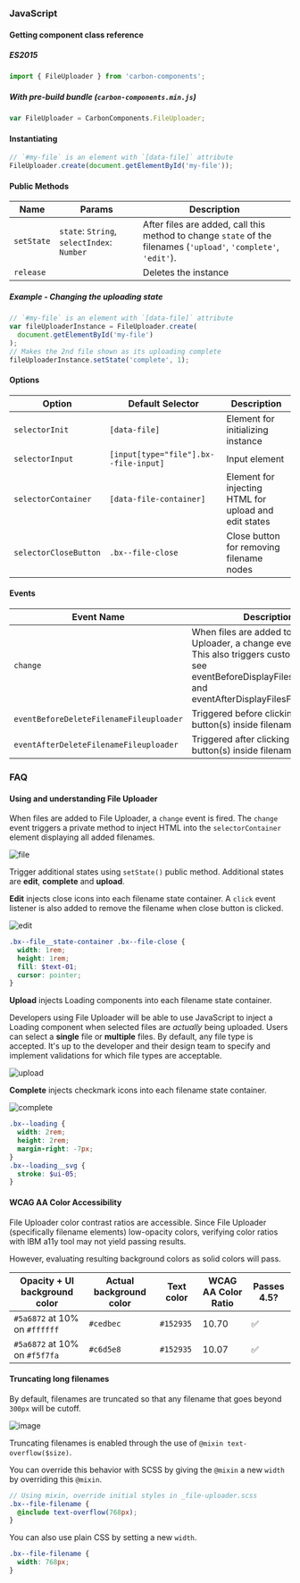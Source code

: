### JavaScript

#### Getting component class reference

##### ES2015

```javascript
import { FileUploader } from 'carbon-components';
```

##### With pre-build bundle (`carbon-components.min.js`)

```javascript
var FileUploader = CarbonComponents.FileUploader;
```

#### Instantiating

```javascript
// `#my-file` is an element with `[data-file]` attribute
FileUploader.create(document.getElementById('my-file'));
```

#### Public Methods

| Name       | Params                                     | Description                                                                                                      |
| ---------- | ------------------------------------------ | ---------------------------------------------------------------------------------------------------------------- |
| `setState` | `state`: `String`, `selectIndex`: `Number` | After files are added, call this method to change `state` of the filenames (`'upload'`, `'complete'`, `'edit'`). |
| `release`  |                                            | Deletes the instance                                                                                             |

##### Example - Changing the uploading state

```javascript
// `#my-file` is an element with `[data-file]` attribute
var fileUploaderInstance = FileUploader.create(
  document.getElementById('my-file')
);
// Makes the 2nd file shown as its uploading complete
fileUploaderInstance.setState('complete', 1);
```

#### Options

| Option                | Default Selector                      | Description                                           |
| --------------------- | ------------------------------------- | ----------------------------------------------------- |
| `selectorInit`        | `[data-file]`                         | Element for initializing instance                     |
| `selectorInput`       | `[input[type="file"].bx--file-input]` | Input element                                         |
| `selectorContainer`   | `[data-file-container]`               | Element for injecting HTML for upload and edit states |
| `selectorCloseButton` | `.bx--file-close`                     | Close button for removing filename nodes              |

#### Events

| Event Name                              | Description                                                                                                                                                                       |
| --------------------------------------- | --------------------------------------------------------------------------------------------------------------------------------------------------------------------------------- |
| `change`                                | When files are added to File Uploader, a change event is fired. This also triggers custom events; see eventBeforeDisplayFilesFileuploader and eventAfterDisplayFilesFileuploader` |
| `eventBeforeDeleteFilenameFileuploader` | Triggered before clicking on close button(s) inside filename node(s).                                                                                                             |
| `eventAfterDeleteFilenameFileuploader`  | Triggered after clicking on close button(s) inside filename node(s).                                                                                                              |

### FAQ

#### Using and understanding File Uploader

When files are added to File Uploader, a `change` event is fired. The `change`
event triggers a private method to inject HTML into the `selectorContainer`
element displaying all added filenames.

![file](https://cloud.githubusercontent.com/assets/4185382/24562175/7fcb4502-160f-11e7-8d9c-5ef4bdd67194.gif)

Trigger additional states using `setState()` public method. Additional states
are **edit**, **complete** and **upload**.

**Edit** injects close icons into each filename state container. A `click` event
listener is also added to remove the filename when close button is clicked.

![edit](https://cloud.githubusercontent.com/assets/4185382/24562305/f3660b28-160f-11e7-9c67-c47829597931.gif)

```scss
.bx--file__state-container .bx--file-close {
  width: 1rem;
  height: 1rem;
  fill: $text-01;
  cursor: pointer;
}
```

**Upload** injects Loading components into each filename state container.

Developers using File Uploader will be able to use JavaScript to inject a
Loading component when selected files are _actually_ being uploaded. Users can
select a **single** file or **multiple** files. By default, any file type is
accepted. It's up to the developer and their design team to specify and
implement validations for which file types are acceptable.

![upload](https://cloud.githubusercontent.com/assets/4185382/24562332/114feabe-1610-11e7-9aba-3ca74ef9e8cc.gif)

**Complete** injects checkmark icons into each filename state container.

![complete](https://cloud.githubusercontent.com/assets/4185382/24562373/2f901fbc-1610-11e7-97f4-153f16bcbcfc.pngtrun)

```scss
.bx--loading {
  width: 2rem;
  height: 2rem;
  margin-right: -7px;
}
.bx--loading__svg {
  stroke: $ui-05;
}
```

#### WCAG AA Color Accessibility

File Uploader color contrast ratios are accessible. Since File Uploader
(specifically filename elements) low-opacity colors, verifying color ratios with
IBM a11y tool may not yield passing results.

However, evaluating resulting background colors as solid colors will pass.

| Opacity + UI background color | Actual background color | Text color | WCAG AA Color Ratio | Passes 4.5?        |
| ----------------------------- | ----------------------- | ---------- | ------------------- | ------------------ |
| `#5a6872` at 10% on `#ffffff` | `#cedbec`               | `#152935`  | 10.70               | :white_check_mark: |
| `#5a6872` at 10% on `#f5f7fa` | `#c6d5e8`               | `#152935`  | 10.07               | :white_check_mark: |

#### Truncating long filenames

By default, filenames are truncated so that any filename that goes beyond
`300px` will be cutoff.

![image](https://cloud.githubusercontent.com/assets/4185382/24562399/4a00f560-1610-11e7-97c1-9113fb299160.png)

Truncating filenames is enabled through the use of
`@mixin text-overflow($size)`.

You can override this behavior with SCSS by giving the `@mixin` a new `width` by
overriding this `@mixin`.

```scss
// Using mixin, override initial styles in _file-uploader.scss
.bx--file-filename {
  @include text-overflow(768px);
}
```

You can also use plain CSS by setting a new `width`.

```scss
.bx--file-filename {
  width: 768px;
}
```
